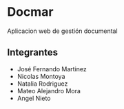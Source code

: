 # Docmar  
Aplicacion web de gestión documental

## Integrantes
- José Fernando Martinez
- Nicolas Montoya
- Natalia Rodriguez
- Mateo Alejandro Mora
- Angel Nieto
